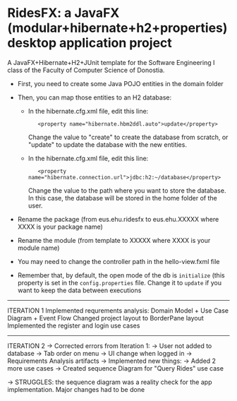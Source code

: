 # RidesFX: a JavaFX (modular+hibernate+h2+properties) desktop application project 

A JavaFX+Hibernate+H2+JUnit template for the Software Engineering I class of the Faculty of Computer Science of Donostia. 


* First, you need to create some Java POJO entities in the domain folder
* Then, you can map those entities to an H2 database: 
  * In the hibernate.cfg.xml file, edit this line:
  
           <property name="hibernate.hbm2ddl.auto">update</property>

    Change the value to "create" to create the database from scratch, or "update" to update the database with the new entities.
  * In the hibernate.cfg.xml file, edit this line:
  
           <property name="hibernate.connection.url">jdbc:h2:~/database</property>

    Change the value to the path where you want to store the database. In this case,
  the database will be stored in the home folder of the user.

* Rename the package (from eus.ehu.ridesfx to eus.ehu.XXXXX where XXXX is your package name)
* Rename the module (from template to XXXXX where XXXX is your module name)
* You may need to change the controller path in the hello-view.fxml file
* Remember that, by default, the open mode of the db is `initialize` (this property is set in the `config.properties` file. 
Change it to `update` if you want to keep the data between executions

------------
ITERATION 1
 Implemented requrements analysis: Domain Model + Use Case Diagram + Event Flow
 Changed project layout to BorderPane layout
 Implemented the register and login use cases

 -----------
 ITERATION 2
 -> Corrected errors from Iteration 1:
    -> User not added to database
    -> Tab order on menu
    -> UI change when logged in
    -> Requirements Analysis artifacts
 -> Implemented new things:
    -> Added 2 more use cases
    -> Created sequence Diagram for "Query Rides" use case

 -> STRUGGLES: the sequence diagram was a reality check for the app implementation. Major changes had to be done
 
